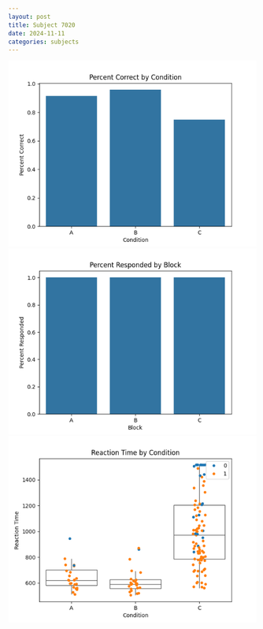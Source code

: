```yaml
---
layout: post
title: Subject 7020
date: 2024-11-11
categories: subjects
---
```


![](data/7020/run-11/7020_ATS_percent_correct.png)
![](data/7020/run-11/7020_ATS_percent_responded.png)
![](data/7020/run-11/7020_ATS_rt.png)
